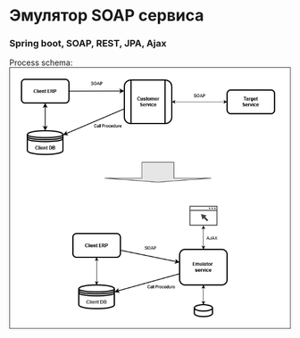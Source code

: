 # Эмулятор SOAP сервиса
### Spring boot, SOAP, REST, JPA, Ajax

Process schema:
![integration schema](./doc/integration-model.png)
